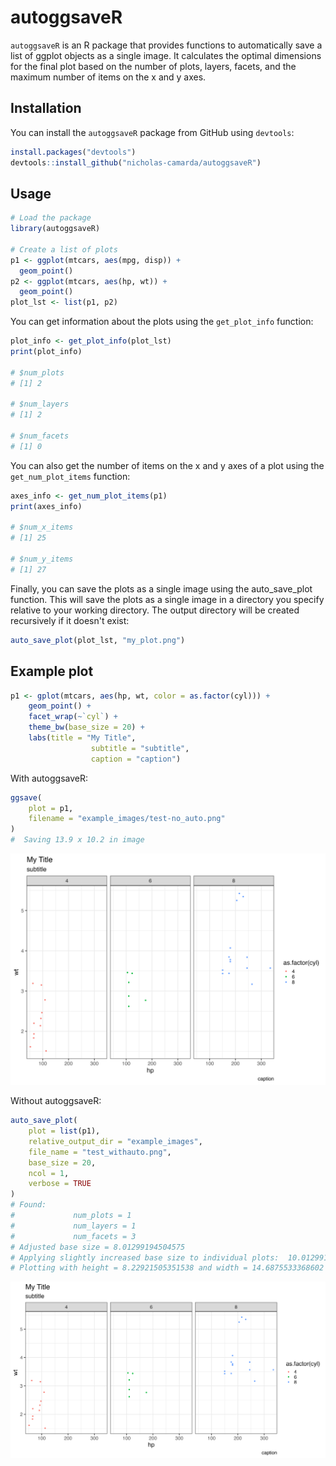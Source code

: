# autoggsaveR

`autoggsaveR` is an R package that provides functions to automatically save a list of ggplot objects as a single image. It calculates the optimal dimensions for the final plot based on the number of plots, layers, facets, and the maximum number of items on the x and y axes.

## Installation

You can install the `autoggsaveR` package from GitHub using `devtools`:

```r
install.packages("devtools")
devtools::install_github("nicholas-camarda/autoggsaveR")
```

## Usage

```r
# Load the package
library(autoggsaveR)

# Create a list of plots
p1 <- ggplot(mtcars, aes(mpg, disp)) +
  geom_point()
p2 <- ggplot(mtcars, aes(hp, wt)) +
  geom_point()
plot_lst <- list(p1, p2)
```

You can get information about the plots using the `get_plot_info` function:

```r
plot_info <- get_plot_info(plot_lst)
print(plot_info)

# $num_plots
# [1] 2

# $num_layers
# [1] 2

# $num_facets
# [1] 0

```

You can also get the number of items on the x and y axes of a plot using the `get_num_plot_items` function:

```r
axes_info <- get_num_plot_items(p1)
print(axes_info)

# $num_x_items
# [1] 25

# $num_y_items
# [1] 27
```

Finally, you can save the plots as a single image using the auto_save_plot function. This will save the plots as a single image in a directory you specify relative to your working directory. The output directory will be created recursively if it doesn't exist:

```r
auto_save_plot(plot_lst, "my_plot.png")
```

## Example plot

```r
p1 <- gplot(mtcars, aes(hp, wt, color = as.factor(cyl))) +
    geom_point() +
    facet_wrap(~`cyl`) +
    theme_bw(base_size = 20) +
    labs(title = "My Title", 
                  subtitle = "subtitle", 
                  caption = "caption")
```

With autoggsaveR:

```r
ggsave(
    plot = p1,
    filename = "example_images/test-no_auto.png"
)
#  Saving 13.9 x 10.2 in image
```

![alt text](example_images/test-no_auto.png)

Without autoggsaveR:

```r
auto_save_plot(
    plot = list(p1), 
    relative_output_dir = "example_images", 
    file_name = "test_withauto.png", 
    base_size = 20, 
    ncol = 1,
    verbose = TRUE
)
# Found:
#             num_plots = 1
#             num_layers = 1
#             num_facets = 3
# Adjusted base size = 8.01299194504575
# Applying slightly increased base size to individual plots:  10.0129919450457
# Plotting with height = 8.22921505351538 and width = 14.6875533368602 
```

![alt text](example_images/test_withauto.png)
